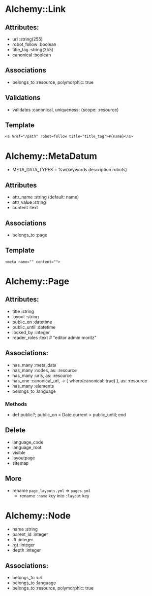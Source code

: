 # Alchemy::Link

## Attributes:

* url              :string(255)
* robot_follow     :boolean
* title_tag        :string(255)
* canonical        :boolean

## Associations

* belongs_to :resource, polymorphic: true

## Validations

* validates :canonical, uniqueness: {scope: :resource}

## Template

`<a href="/path" robot=follow title="title_tag">#{name}</a>`


# Alchemy::MetaDatum

* META_DATA_TYPES = %w(keywords description robots)

## Attributes

* attr_name        :string (default: name)
* attr_value       :string
* content          :text

## Associations

* belongs_to :page

## Template

`<meta name="" content="">`


# Alchemy::Page

## Attributes:

* title          :string
* layout         :string
* public_on      :datetime
* public_until   :datetime
* locked_by      :integer
* reader_roles   :text # "editor admin moritz"

## Associations:

* has_many :meta_data
* has_many :nodes, as: :resource
* has_many :urls, as: :resource
* has_one :canonical_url, -> { where(canonical: true) }, as: :resource
* has_many :elements
* belongs_to :language

### Methods

* def public?; public_on < Date.current > public_until; end

## Delete

* language_code
* language_root
* visible
* layoutpage
* sitemap

## More

* rename `page_layouts.yml` => `pages.yml`
  * rename `:name` key into `:layout` key


# Alchemy::Node

* name      :string
* parent_id :integer
* lft       :integer
* rgt       :integer
* depth     :integer

## Associations:

* belongs_to :url
* belongs_to :language
* belongs_to :resource, polymorphic: true
